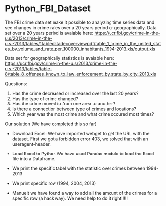 # Python_FBI_Dataset

The FBI crime data set make it possible to analyzing time series data and see changes in crime rates over a 20 years period or geographically.
Data set over a 20 years period is avaiable here: 
https://ucr.fbi.gov/crime-in-the-u.s/2013/crime-in-the-u.s.-2013/tables/1tabledatadecoverviewpdf/table_1_crime_in_the_united_states_by_volume_and_rate_per_100000_inhabitants_1994-2013.xls/output.xls

Data set for geographically statistics is avaiable here:
https://ucr.fbi.gov/crime-in-the-u.s/2013/crime-in-the-u.s.-2013/tables/table-8/table_8_offenses_known_to_law_enforcement_by_state_by_city_2013.xls

Questions:
1. Has the crime decreased or increased over the last 20 years?
2. Has the type of crime changed?
3. Has the crime moved to from one area to another?
4. Is there a connection between type of crimes and locations?
5. Which year was the most crime and what crime occured most times?


Our solution (We have completed this so far)

- Download Excel:
We have imported webget to get the URL with the dataset.
First we got a forbidden error 403, we solved that with an useragent-header.

- Load Excel to Python
We have used Pandas module to load the Excel-file into a Dataframe.

- We print the specific tabel with the statistic over crimes between 1994-2013

- We print specific row (1994, 2004, 2013)

- Manuelt we have found a way to add all the amount of the crimes for a specific row (a hack way).
We need help to do it right!!!!!







